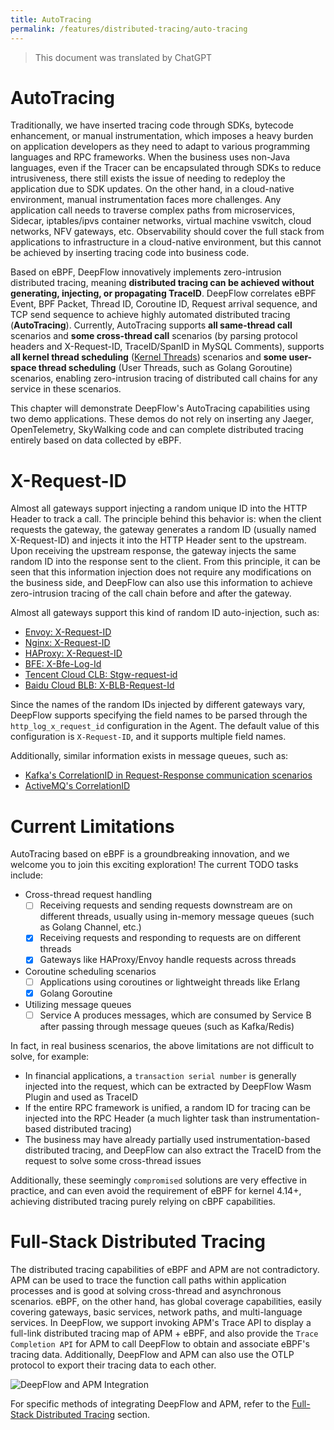 ```yaml
---
title: AutoTracing
permalink: /features/distributed-tracing/auto-tracing
---
```


> This document was translated by ChatGPT

# AutoTracing

Traditionally, we have inserted tracing code through SDKs, bytecode enhancement, or manual instrumentation, which imposes a heavy burden on application developers as they need to adapt to various programming languages and RPC frameworks. When the business uses non-Java languages, even if the Tracer can be encapsulated through SDKs to reduce intrusiveness, there still exists the issue of needing to redeploy the application due to SDK updates. On the other hand, in a cloud-native environment, manual instrumentation faces more challenges. Any application call needs to traverse complex paths from microservices, Sidecar, iptables/ipvs container networks, virtual machine vswitch, cloud networks, NFV gateways, etc. Observability should cover the full stack from applications to infrastructure in a cloud-native environment, but this cannot be achieved by inserting tracing code into business code.

Based on eBPF, DeepFlow innovatively implements zero-intrusion distributed tracing, meaning **distributed tracing can be achieved without generating, injecting, or propagating TraceID**. DeepFlow correlates eBPF Event, BPF Packet, Thread ID, Coroutine ID, Request arrival sequence, and TCP send sequence to achieve highly automated distributed tracing (**AutoTracing**). Currently, AutoTracing supports **all same-thread call** scenarios and **some cross-thread call** scenarios (by parsing protocol headers and X-Request-ID, TraceID/SpanID in MySQL Comments), supports **all kernel thread scheduling** ([Kernel Threads](<https://en.wikipedia.org/wiki/Thread_(computing)>)) scenarios and **some user-space thread scheduling** (User Threads, such as Golang Goroutine) scenarios, enabling zero-intrusion tracing of distributed call chains for any service in these scenarios.

This chapter will demonstrate DeepFlow's AutoTracing capabilities using two demo applications. These demos do not rely on inserting any Jaeger, OpenTelemetry, SkyWalking code and can complete distributed tracing entirely based on data collected by eBPF.

# X-Request-ID

Almost all gateways support injecting a random unique ID into the HTTP Header to track a call. The principle behind this behavior is: when the client requests the gateway, the gateway generates a random ID (usually named X-Request-ID) and injects it into the HTTP Header sent to the upstream. Upon receiving the upstream response, the gateway injects the same random ID into the response sent to the client. From this principle, it can be seen that this information injection does not require any modifications on the business side, and DeepFlow can also use this information to achieve zero-intrusion tracing of the call chain before and after the gateway.

Almost all gateways support this kind of random ID auto-injection, such as:

- [Envoy: X-Request-ID](https://www.envoyproxy.io/docs/envoy/latest/configuration/http/http_conn_man/headers#x-request-id)
- [Nginx: X-Request-ID](https://www.nginx.com/blog/application-tracing-nginx-plus/)
- [HAProxy: X-Request-ID](https://stackoverflow.com/questions/46531909/setting-a-unique-http-request-id-with-haproxys-http-request-set-header)
- [BFE: X-Bfe-Log-Id](https://www.bfe-networks.net/en_us/modules/mod_logid/mod_logid/)
- [Tencent Cloud CLB: Stgw-request-id](https://cloud.tencent.com/document/product/214/15171)
- [Baidu Cloud BLB: X-BLB-Request-Id](https://cloud.baidu.com/doc/BLB/s/gkk3kb8ic)

Since the names of the random IDs injected by different gateways vary, DeepFlow supports specifying the field names to be parsed through the `http_log_x_request_id` configuration in the Agent. The default value of this configuration is `X-Request-ID`, and it supports multiple field names.

Additionally, similar information exists in message queues, such as:

- [Kafka's CorrelationID in Request-Response communication scenarios](https://cwiki.apache.org/confluence/display/KAFKA/A+Guide+To+The+Kafka+Protocol#AGuideToTheKafkaProtocol-CommonRequestandResponseStructure)
- [ActiveMQ's CorrelationID](https://activemq.apache.org/how-should-i-implement-request-response-with-jms)

# Current Limitations

AutoTracing based on eBPF is a groundbreaking innovation, and we welcome you to join this exciting exploration! The current TODO tasks include:

- Cross-thread request handling
  - [ ] Receiving requests and sending requests downstream are on different threads, usually using in-memory message queues (such as Golang Channel, etc.)
  - [x] Receiving requests and responding to requests are on different threads
  - [x] Gateways like HAProxy/Envoy handle requests across threads
- Coroutine scheduling scenarios
  - [ ] Applications using coroutines or lightweight threads like Erlang
  - [x] Golang Goroutine
- Utilizing message queues
  - [ ] Service A produces messages, which are consumed by Service B after passing through message queues (such as Kafka/Redis)

In fact, in real business scenarios, the above limitations are not difficult to solve, for example:

- In financial applications, a `transaction serial number` is generally injected into the request, which can be extracted by DeepFlow Wasm Plugin and used as TraceID
- If the entire RPC framework is unified, a random ID for tracing can be injected into the RPC Header (a much lighter task than instrumentation-based distributed tracing)
- The business may have already partially used instrumentation-based distributed tracing, and DeepFlow can also extract the TraceID from the request to solve some cross-thread issues

Additionally, these seemingly `compromised` solutions are very effective in practice, and can even avoid the requirement of eBPF for kernel 4.14+, achieving distributed tracing purely relying on cBPF capabilities.

# Full-Stack Distributed Tracing

The distributed tracing capabilities of eBPF and APM are not contradictory. APM can be used to trace the function call paths within application processes and is good at solving cross-thread and asynchronous scenarios. eBPF, on the other hand, has global coverage capabilities, easily covering gateways, basic services, network paths, and multi-language services. In DeepFlow, we support invoking APM's Trace API to display a full-link distributed tracing map of APM + eBPF, and also provide the `Trace Completion API` for APM to call DeepFlow to obtain and associate eBPF's tracing data. Additionally, DeepFlow and APM can also use the OTLP protocol to export their tracing data to each other.

![DeepFlow and APM Integration](https://yunshan-guangzhou.oss-cn-beijing.aliyuncs.com/pub/pic/20231002651a886330ed3.png)

For specific methods of integrating DeepFlow and APM, refer to the [Full-Stack Distributed Tracing](../../integration/input/tracing/full-stack-distributed-tracing/) section.